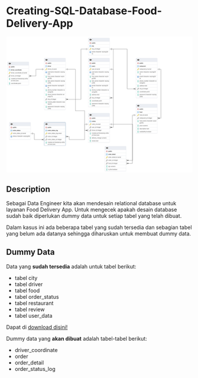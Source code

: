 # Creating-SQL-Database-Food-Delivery-App

![Image.](https://github.com/ham407/Creating-SQL-Database-Food-Delivery-App/blob/main/ERD%20Database%20Hotel%20Food%20Delivery%20App.pgerd.png)

## Description
Sebagai Data Engineer kita akan mendesain relational database untuk layanan Food Delivery App. Untuk mengecek apakah desain database sudah baik diperlukan dummy data untuk setiap tabel yang telah dibuat. 

Dalam kasus ini ada beberapa tabel yang sudah tersedia dan sebagian tabel yang belum ada datanya sehingga diharuskan untuk membuat dummy data.

## Dummy Data

Data yang **sudah tersedia** adalah untuk tabel berikut:

* tabel city
* tabel driver
* tabel food
* tabel order_status
* tabel restaurant
* tabel review
* tabel user_data

Dapat di [download disini!](https://github.com/ham407/Creating-SQL-Database-Food-Delivery-App/tree/main/Database%20CSV)

Dummy data yang **akan dibuat** adalah tabel-tabel berikut:

* driver_coordinate
* order
* order_detail
* order_status_log
